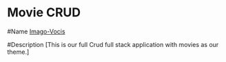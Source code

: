 # Movie CRUD

#Name
[Imago-Vocis](#Name)


#Description
[This is our full Crud full stack application with movies as our theme.]